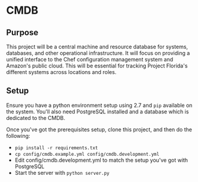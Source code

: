 # CMDB

## Purpose
This project will be a central machine and resource database for systems, databases,  and other operational infrastructure. It will focus on providing a unified interface to the Chef configuration management system and Amazon's public cloud. This will be essential for tracking Project Florida's different systems across locations and roles.

## Setup
Ensure you have a python environment setup using 2.7 and `pip` available on the
system. You'll also need PostgreSQL installed and a database which is dedicated
to the CMDB.

Once you've got the prerequisites setup, clone this project, and then do the
following:

* `pip install -r requirements.txt`
* `cp config/cmdb.example.yml config/cmdb.development.yml`
* Edit config/cmdb.development.yml to match the setup you've got with PostgreSQL
* Start the server with `python server.py`
